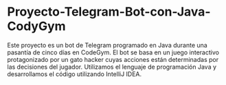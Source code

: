 # Proyecto-Telegram-Bot-con-Java-CodyGym
Este proyecto es un bot de Telegram programado en Java durante una pasantía de cinco días en CodeGym. El bot se basa en un juego interactivo protagonizado por un gato hacker cuyas acciones están determinadas por las decisiones del jugador. Utilizamos el lenguaje de programación Java y desarrollamos el código utilizando IntelliJ IDEA.
